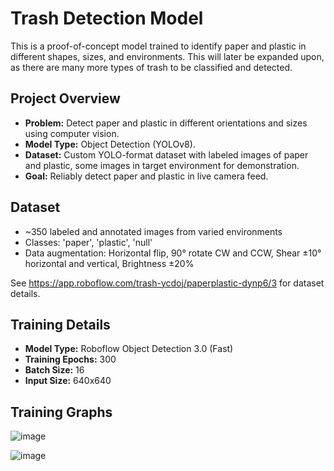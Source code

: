 # Trash Detection Model 

This is a proof-of-concept model trained to identify paper and plastic in different shapes, sizes, and environments. This will later be expanded upon, as there are many more types of trash to be classified and detected. 

## Project Overview

- **Problem:** Detect paper and plastic in different orientations and sizes using computer vision.
- **Model Type:** Object Detection (YOLOv8). 
- **Dataset:** Custom YOLO-format dataset with labeled images of paper and plastic, some images in target environment for demonstration. 
- **Goal:** Reliably detect paper and plastic in live camera feed.

## Dataset

- ~350 labeled and annotated images from varied environments
- Classes: 'paper', 'plastic', 'null'
- Data augmentation: Horizontal flip, 90° rotate CW and CCW, Shear ±10° horizontal and vertical, Brightness ±20%

See https://app.roboflow.com/trash-ycdoj/paperplastic-dynp6/3 for dataset details. 

## Training Details

- **Model Type:** Roboflow Object Detection 3.0 (Fast)
- **Training Epochs:** 300
- **Batch Size:** 16
- **Input Size:** 640x640

## Training Graphs

![image](https://github.com/user-attachments/assets/4c240965-25bb-465a-b2ab-374b5daa12e8)

![image](https://github.com/user-attachments/assets/e8a1b6a4-70a1-4788-82a0-37187d459005)





